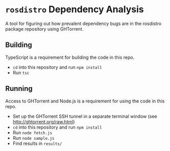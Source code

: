# `rosdistro` Dependency Analysis
A tool for figuring out how prevalent dependency bugs are in the rosdistro package repository using GHTorrent. 

## Building
TypeScript is a requirement for building the code in this repo. 

- `cd` into this repository and run `npm install`
- Run `tsc`

## Running
Access to GHTorrent and Node.js is a requirement for using the code in this repo.

- Set up the GHTorrent SSH tunnel in a separate terminal window (see http://ghtorrent.org/raw.html)
- `cd` into this repository and run `npm install`
- Run `node fetch.js`
- Run `node sample.js` 
- Find results in `results/`
